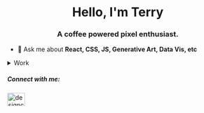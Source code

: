 <h1 align="center">Hello, I'm Terry</h1>
<h3 align="center">A coffee powered pixel enthusiast.</h3>

- 💬 Ask me about **React, CSS, JS, Generative Art, Data Vis, etc**

<details>
    <summary>Work</summary>
    This account used to be used for work but now we have sperate accounts.
</details>

<h5 align="left">Connect with me:</h5>
<p align="left">
<a href="https://twitter.com/designcollider" target="blank"><img align="center" src="https://raw.githubusercontent.com/rahuldkjain/github-profile-readme-generator/master/src/images/icons/Social/twitter.svg" alt="designcollider" height="30" width="40" /></a>
</p>
